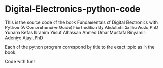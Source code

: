 # Digital-Electronics-python-code
This is the source code of the book Fundamentals of Digital Electronics with Python
(A Comprehensive Guide)
Fisrt edition
By
Abdullahi Salihu Audu,PhD
Yunana Kefas
Ibrahim Yusuf Alhassan
Ahmed Umar Mustafa
Binyamin Adeniye Ajayi, PhD 

Each of the python program correspond by title to the exact topic as in the book.

Code with fun!
